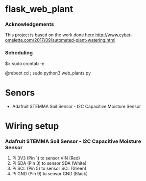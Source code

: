 # flask_web_plant


### Acknowledgements
This project is based on the work done here http://www.cyber-omelette.com/2017/09/automated-plant-watering.html


### Scheduling
$> sudo crontab -e

@reboot cd <your path to web_plants>; sudo python3 web_plants.py


# Senors
* Adafruit STEMMA Soil Sensor - I2C Capacitive Moisture Sensor

# Wiring setup
### Adafruit STEMMA Soil Sensor - I2C Capacitive Moisture Sensor
1. Pi 3V3 (Pin 1) to sensor VIN (Red)
2. Pi SDA (Pin 3) to sensor SDA (White)
3. Pi SCL (Pin 5) to sensor SCL (Green)
4. Pi GND (Pin 9) to sensor GND (Black)

